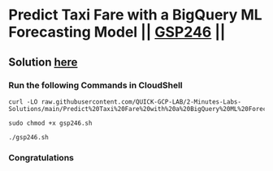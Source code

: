 # Predict Taxi Fare with a BigQuery ML Forecasting Model || [GSP246](https://www.cloudskillsboost.google/focuses/1797?parent=catalog) ||

## Solution [here]()

### Run the following Commands in CloudShell

```
curl -LO raw.githubusercontent.com/QUICK-GCP-LAB/2-Minutes-Labs-Solutions/main/Predict%20Taxi%20Fare%20with%20a%20BigQuery%20ML%20Forecasting%20Model/gsp246.sh

sudo chmod +x gsp246.sh

./gsp246.sh
```

### Congratulations

